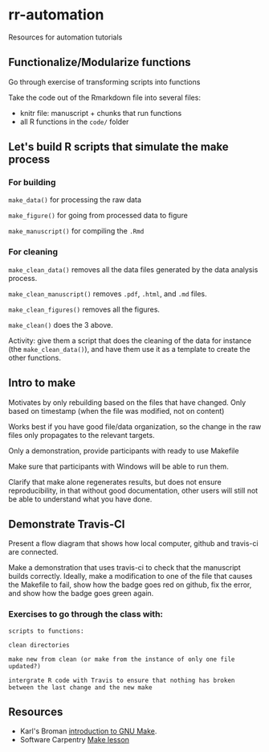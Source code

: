 rr-automation
=============

Resources for automation tutorials

## Functionalize/Modularize functions

Go through exercise of transforming scripts into functions

Take the code out of the Rmarkdown file into several files:
- knitr file: manuscript + chunks that run functions
- all R functions in the `code/` folder



## Let's build R scripts that simulate the make process

### For building

`make_data()` for processing the raw data

`make_figure()` for going from processed data to figure

`make_manuscript()` for compiling the `.Rmd`

### For cleaning

`make_clean_data()` removes all the data files generated by the data analysis
process.

`make_clean_manuscript()` removes `.pdf`, `.html`,  and `.md` files.

`make_clean_figures()` removes all the figures.

`make_clean()` does the 3 above.

Activity: give them a script that does the cleaning of the data for instance
(the `make_clean_data()`), and have them use it as a template to create the
other functions.

## Intro to make

Motivates by only rebuilding based on the files that have changed. Only based on
timestamp (when the file was modified, not on content)

Works best if you have good file/data organization, so the change in the raw
files only propagates to the relevant targets.

Only a demonstration, provide participants with ready to use Makefile

Make sure that participants with Windows will be able to run them.

Clarify that make alone regenerates results, but does not ensure reproducibility, in that without good 
documentation, other users will still not be able to understand what you have done.

## Demonstrate Travis-CI

Present a flow diagram that shows how local computer, github and travis-ci are
connected.

Make a demonstration that uses travis-ci to check that the manuscript builds
correctly. Ideally, make a modification to one of the file that causes the
Makefile to fail, show how the badge goes red on github, fix the error, and show
how the badge goes green again.




### Exercises to go through the class with:

	scripts to functions:
	
	clean directories
	
	make new from clean (or make from the instance of only one file updated?)
	
	intergrate R code with Travis to ensure that nothing has broken between the last change and the new make



## Resources

- Karl's Broman [introduction to GNU Make](http://kbroman.org/minimal_make/).
- Software Carpentry [Make lesson](http://software-carpentry.org/v4/make/index.html)

